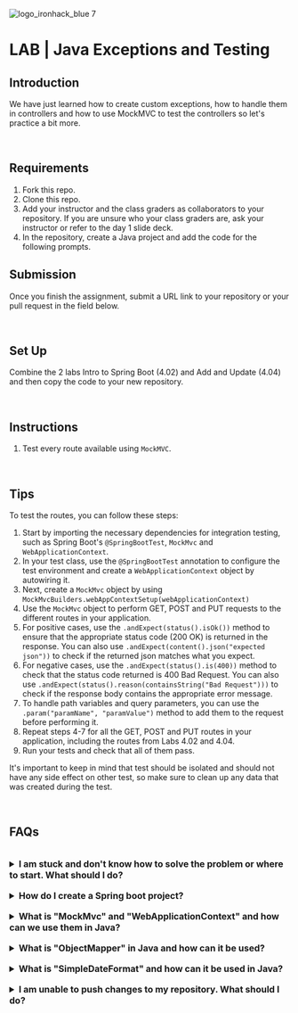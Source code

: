 ![logo_ironhack_blue 7](https://user-images.githubusercontent.com/23629340/40541063-a07a0a8a-601a-11e8-91b5-2f13e4e6b441.png)

# LAB | Java Exceptions and Testing

## Introduction

We have just learned how to create custom exceptions, how to handle them in controllers and how to use MockMVC to test the controllers so let's practice a bit more.

<br>

## Requirements

1. Fork this repo.
2. Clone this repo.
3. Add your instructor and the class graders as collaborators to your repository. If you are unsure who your class graders are, ask your instructor or refer to the day 1 slide deck.
4. In the repository, create a Java project and add the code for the following prompts.

## Submission

Once you finish the assignment, submit a URL link to your repository or your pull request in the field below.

<br>

## Set Up

Combine the 2 labs Intro to Spring Boot (4.02) and Add and Update (4.04) and then copy the code to your new repository.

<br>

## Instructions

1. Test every route available using `MockMVC`.

<br>

## Tips

To test the routes, you can follow these steps:

1. Start by importing the necessary dependencies for integration testing, such as Spring Boot's `@SpringBootTest`, `MockMvc` and `WebApplicationContext`.
2. In your test class, use the `@SpringBootTest` annotation to configure the test environment and create a `WebApplicationContext` object by autowiring it.
3. Next, create a `MockMvc` object by using `MockMvcBuilders.webAppContextSetup(webApplicationContext)`
4. Use the `MockMvc` object to perform GET, POST and PUT requests to the different routes in your application.
5. For positive cases, use the `.andExpect(status().isOk())` method to ensure that the appropriate status code (200 OK) is returned in the response. You can also use `.andExpect(content().json("expected json"))` to check if the returned json matches what you expect.
6. For negative cases, use the `.andExpect(status().is(400))` method to check that the status code returned is 400 Bad Request. You can also use `.andExpect(status().reason(containsString("Bad Request")))` to check if the response body contains the appropriate error message.
7. To handle path variables and query parameters, you can use the `.param("paramName", "paramValue")` method to add them to the request before performing it.
8. Repeat steps 4-7 for all the GET, POST and PUT routes in your application, including the routes from Labs 4.02 and 4.04.
9. Run your tests and check that all of them pass.

It's important to keep in mind that test should be isolated and should not have any side effect on other test, so make sure to clean up any data that was created during the test.

<br>

## FAQs

<br>

<details>
  <summary style="font-size: 16px; cursor: pointer; outline: none; font-weight: bold;">I am stuck and don't know how to solve the problem or where to start. What should I do?</summary>

  <br> <!-- ✅ -->

  If you are stuck in your code and don't know how to solve the problem or where to start, you should take a step back and try to form a clear, straight forward question about the specific issue you are facing. The process you will go through while trying to define this question, will help you narrow down the problem and come up with potential solutions.

  For example, are you facing a problem because you don't understand the concept or are you receiving an error message that you don't know how to fix? It is usually helpful to try to state the problem as clearly as possible, including any error messages you are receiving. This can help you communicate the issue to others and potentially get help from classmates or online resources.

  Once you have a clear understanding of the problem, you should be able to start working toward the solution.

 </details>

<br>

<details>
  <summary style="font-size: 16px; cursor: pointer; outline: none; font-weight: bold;">How do I create a Spring boot project?</summary>

  <br> <!-- ✅ -->

  Spring boot is a framework for creating stand-alone, production-grade applications that are easy to launch and run. The best way to create a Spring boot project is to use the Spring Initializer website. The website provides a convenient way to generate a basic project structure with all the necessary dependencies and configurations.

  - Step 1: Go to [start.spring.io](https://start.spring.io/)
  - Step 2: Choose the type of project you want to create, such as Maven or Gradle.
  - Step 3: Select the version of Spring Boot you want to use.
  - Step 4: Choose the dependencies you need for your project. Some common dependencies include web, jpa and data-jpa.
  - Step 5: Click the "Generate" button to download the project files.

  Alternatively, you can use an Integrated Development Environment (IDE) such as Eclipse or IntelliJ IDEA. These IDEs have plugins for creating Spring boot projects, making it easy to set up the environment and get started with coding.

 </details>

<br>

<details>
  <summary style="font-size: 16px; cursor: pointer; outline: none; font-weight: bold;">What is "MockMvc" and "WebApplicationContext" and how can we use them in Java?</summary>

  <br> <!-- ✅ -->

  `MockMvc` and `WebApplicationContext` are two important components used in testing Spring MVC applications.

  `MockMvc` is used for testing the behavior of a Spring MVC application, including the handling of HTTP requests and responses. `WebApplicationContext` is used to configure the application context for testing purposes.

  To use `MockMvc` and `WebApplicationContext`, you need to create a test class with the following code:

  ```java
  @SpringBootTest
  public class YourControllerTest {

      @Autowired
      private MockMvc mockMvc;

      @Autowired
      private WebApplicationContext webApplicationContext;

      @Before
      public void setup() {
          mockMvc = MockMvcBuilders.webAppContextSetup(webApplicationContext).build();
      }

      @Test
      public void testExample() throws Exception {
          mockMvc.perform(get("/your-endpoint"))
                  .andExpect(status().isOk())
                  .andExpect(content().string("Hello World!"));
      }
  }
  ```

  In this code, `@SpringBootTest` annotation is used to configure the test class for testing a Spring MVC application. The `MockMvc` and `WebApplicationContext` components are autowired and a `setup` method is used to configure the `MockMvc` instance using the `WebApplicationContext`. Finally, a test method is created to test the behavior of the endpoint using the `mockMvc.perform` method.

  <br>

   

</details>

<br>

<details>
  <summary style="font-size: 16px; cursor: pointer; outline: none; font-weight: bold;">What is "ObjectMapper" in Java and how can it be used?</summary>

  <br> <!-- ✅ -->

  `ObjectMapper` is a class from the Jackson library that is used for reading and writing JSON data in Java. It allows you to convert Java objects to JSON and vice versa. With `ObjectMapper`, you can easily convert objects to and from JSON format, making it a useful tool for working with RESTful web services and APIs.

  Here's a code snippet to demonstrate how to use `ObjectMapper` to convert a Java object to a JSON string:

  ```java
  // Import ObjectMapper class
  import com.fasterxml.jackson.databind.ObjectMapper;

  // Create an instance of ObjectMapper
  ObjectMapper mapper = new ObjectMapper();

  // Convert a Java object to JSON
  User user = new User();
  user.setName("John Doe");
  user.setAge(30);
  String json = mapper.writeValueAsString(user);
  System.out.println(json);
  ```

  And here's a code snippet to demonstrate how to use `ObjectMapper` to convert a JSON string to a Java object:

  ```java
  // Import ObjectMapper class
  import com.fasterxml.jackson.databind.ObjectMapper;

  // Create an instance of ObjectMapper
  ObjectMapper mapper = new ObjectMapper();

  // Convert a JSON string to a Java object
  String json = "{\"name\":\"John Doe\",\"age\":30}";
  User user = mapper.readValue(json, User.class);
  System.out.println(user.getName());
  System.out.println(user.getAge());
  ```

  As you can see, using `ObjectMapper` is simple and straightforward. You can use it to perform a variety of tasks related to reading and writing JSON data in Java, making it an essential tool for any Java developer who needs to work with RESTful web services and APIs.

  <br>

   

</details>

<br>

<details>
  <summary style="font-size: 16px; cursor: pointer; outline: none; font-weight: bold;">What is "SimpleDateFormat" and how can it be used in Java?</summary>

  <br>

  `SimpleDateFormat` is a concrete class in Java that allows you to format and parse dates. It is part of the `java.text package`.

  `SimpleDateFormat` can be used in Java to format a date into a string representation. For example:

  ```java
  Date date = new Date();
  SimpleDateFormat sdf = new SimpleDateFormat("dd-MM-yyyy");
  String formattedDate = sdf.format(date);
  System.out.println("Formatted date: " + formattedDate);
  ```

  `SimpleDateFormat` can be used to parse a string into a date. For example:

  ```java
  String dateString = "15-01-2021";
  SimpleDateFormat sdf = new SimpleDateFormat("dd-MM-yyyy");
  Date parsedDate = sdf.parse(dateString);
  System.out.println("Parsed date: " + parsedDate);
  ```

  The format of the date string in `SimpleDateFormat` is specified as a string parameter when creating the `SimpleDateFormat` object. The format string uses symbols to represent different parts of a date such as day, month, year, etc. For example, the format string "dd-MM-yyyy" represents a date in the format "day-month-year".

 </details>

<br>

<details>
  <summary style="font-size: 16px; cursor: pointer; outline: none; font-weight: bold;">I am unable to push changes to my repository. What should I do?</summary>

  <br> <!-- ✅ -->

  If you are unable to push changes to your repository, here are a few steps that you can follow:

  1. Check your internet connection: Ensure that your internet connection is stable and working.
  1. Verify your repository URL: Make sure that you are using the correct repository URL to push your changes.
  2. Check Git credentials: Ensure that your Git credentials are up-to-date and correct. You can check your credentials using the following command:

  ```bash
  git config --list
  ```

  4. Update your local repository: Before pushing changes, make sure that your local repository is up-to-date with the remote repository. You can update your local repository using the following command:

  ```bash
  git fetch origin
  ```

  5. Check for conflicts: If there are any conflicts between your local repository and the remote repository, resolve them before pushing changes.
  6. Push changes: Once you have resolved any conflicts and updated your local repository, you can try pushing changes again using the following command:

  ```bash
  git push origin <branch_name>
  ```

</details>